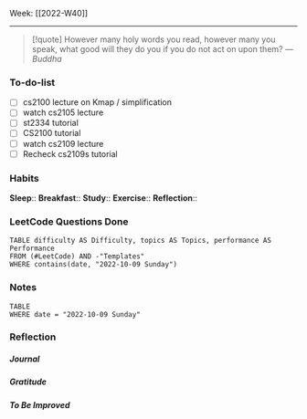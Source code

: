 Week: [[2022-W40]]
- - -
>[!quote]
> However many holy words you read, however many you speak, what good will they do you if you do not act on upon them?
> — <cite>Buddha</cite>

### To-do-list
- [ ] cs2100 lecture on Kmap / simplification
- [ ] watch cs2105 lecture
- [ ] st2334 tutorial
- [ ] CS2100 tutorial
- [ ] watch cs2109 lecture
- [ ] Recheck cs2109s tutorial

### Habits
**Sleep**:: 
**Breakfast**::
**Study**:: 
**Exercise**:: 
**Reflection**:: 

### LeetCode Questions Done
```dataview
TABLE difficulty AS Difficulty, topics AS Topics, performance AS Performance
FROM (#LeetCode) AND -"Templates"
WHERE contains(date, "2022-10-09 Sunday") 
```

### Notes
```dataview
TABLE
WHERE date = "2022-10-09 Sunday"
```

### Reflection
##### Journal
##### Gratitude
##### To Be Improved